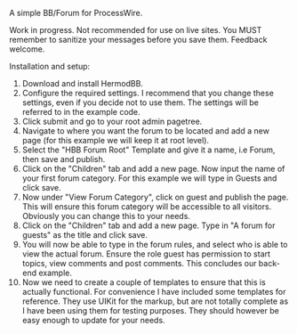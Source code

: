 A simple BB/Forum for ProcessWire.

Work in progress.
Not recommended for use on live sites.
You MUST remember to sanitize your messages before you save them.
Feedback welcome.

Installation and setup:

1. Download and install HermodBB.
2. Configure the required settings. I recommend that you change these settings, even if you decide not to use them. The settings will be referred to in the example code.
3. Click submit and go to your root admin pagetree.
4. Navigate to where you want the forum to be located and add a new page (for this example we will keep it at root level).
5. Select the "HBB Forum Root" Template and give it a name, i.e Forum, then save and publish.
6. Click on the "Children" tab and add a new page. Now input the name of your first forum category. For this example we will type in Guests and click save.
7. Now under "View Forum Category", click on guest and publish the page. This will ensure this forum category will be accessible to all visitors. Obviously you can change this to your needs.
8. Click on the "Children" tab and add a new page. Type in "A forum for guests" as the title and click save.
9. You will now be able to type in the forum rules, and select who is able to view the actual forum. Ensure the role guest has permission to start topics, view comments and post comments. This concludes our back-end example.
10. Now we need to create a couple of templates to ensure that this is actually functional. For convenience I have included some templates for reference. They use UIKit for the markup, but are not totally complete as I have been using them for testing purposes. They should however be easy enough to update for your needs.
